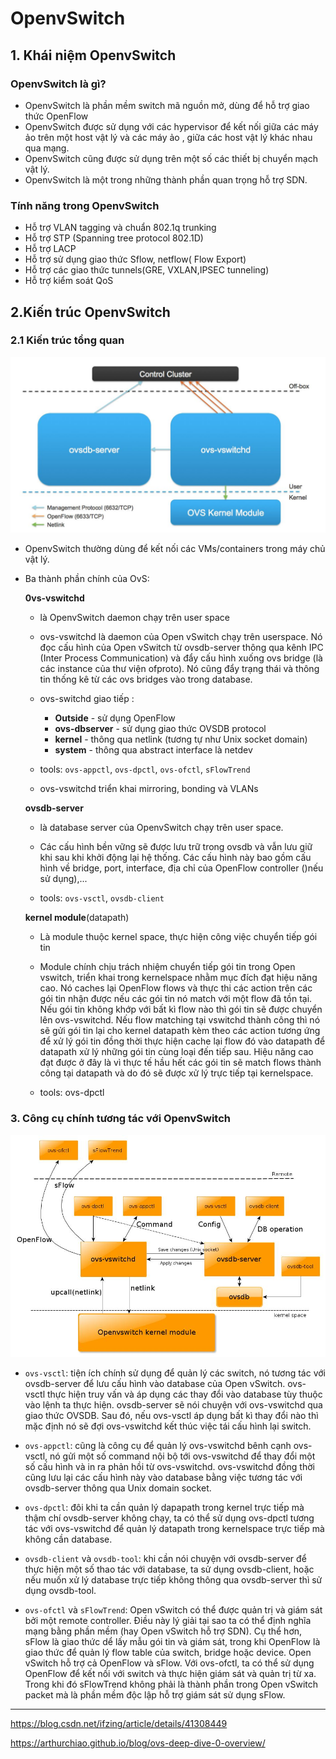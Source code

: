 # OpenvSwitch




## 1. Khái niệm OpenvSwitch

### OpenvSwitch là gì?
  
* OpenvSwitch là phần mềm switch mã nguồn mở, dùng để hỗ trợ giao thức OpenFlow
* OpenvSwitch được sử dụng với các hypervisor để kết nối giữa các máy ảo trên một host vật lý và các máy ảo , giữa các host vật lý khác nhau qua mạng.
*  OpenvSwitch cũng được sử dụng trên một số các thiết bị chuyển mạch vật lý.
* OpenvSwitch là một trong những thành phần quan trọng hỗ trợ SDN.

### Tính năng trong OpenvSwitch

* Hỗ trợ VLAN tagging và chuẩn 802.1q trunking
* Hỗ trợ STP (Spanning tree protocol 802.1D)
* Hỗ trợ LACP
* Hỗ trợ sử dụng giao thức Sflow, netflow( Flow Export)
* Hỗ trợ các giao thức tunnels(GRE, VXLAN,IPSEC tunneling)
* Hỗ trợ kiểm soát QoS

## 2.Kiến trúc OpenvSwitch

### 2.1 Kiến trúc tổng quan

![images](../images/ovs1.jpg)

* OpenvSwitch thường dùng để kết nối các VMs/containers trong máy chủ vật lý. 

* Ba thành phần chính của OvS:

    **0vs-vswitchd**

    - là OpenvSwitch daemon chạy trên user space
    - ovs-vswitchd là daemon của Open vSwitch chạy trên userspace. Nó đọc cấu hình của Open vSwitch từ ovsdb-server thông qua kênh IPC (Inter Process Communication) và đẩy cấu hình xuống ovs bridge (là các instance của thư viện ofproto). Nó cũng đẩy trạng thái và thông tin thống kê từ các ovs bridges vào trong database.
    - ovs-switchd giao tiếp :
        - **Outside** - sử dụng OpenFlow
        - **ovs-dbserver** - sử dụng giao thức OVSDB protocol
        - **kernel** - thông qua netlink (tương tự như Unix socket domain)
        - **system** - thông qua abstract interface là netdev
    - tools: `ovs-appctl`, `ovs-dpctl`, `ovs-ofctl`, `sFlowTrend`

    - ovs-vswitchd triển khai mirroring, bonding và VLANs

    **ovsdb-server**

    - là database server của OpenvSwitch chạy trên user space.

    - Các cấu hình bền vững sẽ được lưu trữ trong ovsdb và vẫn lưu giữ khi sau khi khởi động lại hệ thống. Các cấu hình này bao gồm cấu hình về bridge, port, interface, địa chỉ của OpenFlow controller ()nếu sử dụng),...

    - tools:  `ovs-vsctl`, `ovsdb-client`

    **kernel module**(datapath)
    - Là module thuộc kernel space, thực hiện công việc chuyển tiếp gói tin
    
    - Module chính chịu trách nhiệm chuyển tiếp gói tin trong Open vswitch, triển khai trong kernelspace nhằm mục đích đạt hiệu năng cao. Nó caches lại OpenFlow flows và thực thi các action trên các gói tin nhận được nếu các gói tin nó match với một flow đã tồn tại. Nếu gói tin không khớp với bất kì flow nào thì gói tin sẽ được chuyển lên ovs-vswitchd. Nếu flow matching tại vswitchd thành công thì nó sẽ gửi gói tin lại cho kernel datapath kèm theo các action tương ứng để xử lý gói tin đồng thời thực hiện cache lại flow đó vào datapath để datapath xử lý những gói tin cùng loại đến tiếp sau. Hiệu năng cao đạt được ở đây là vì thực tế hầu hết các gói tin sẽ match flows thành công tại datapath và do đó sẽ được xử lý trực tiếp tại kernelspace.


    - tools: ovs-dpctl

### 3. Công cụ chính tương tác với OpenvSwitch

![images](../images/ovs3.jpg)

* `ovs-vsctl`: tiện ích chính sử dụng để quản lý các switch, nó tương tác với ovsdb-server để lưu cấu hình vào database của Open vSwitch. ovs-vsctl thực hiện truy vấn và áp dụng các thay đổi vào database tùy thuộc vào lệnh ta thực hiện. ovsdb-server sẽ nói chuyện với ovs-vswitchd qua giao thức OVSDB. Sau đó, nếu ovs-vsctl áp dụng bất kì thay đổi nào thì mặc định nó sẽ đợi ovs-vswitchd kết thúc việc tái cấu hình lại switch.

* `ovs-appctl`: cũng là công cụ để quản lý ovs-vswitchd bênh cạnh ovs-vsctl, nó gửi một số command nội bộ tới ovs-vswitchd để thay đổi một số cấu hình và in ra phản hồi từ ovs-vswitchd. ovs-vswitchd đồng thời cũng lưu lại các cấu hình này vào database bằng việc tương tác với ovsdb-server thông qua Unix domain socket.

* `ovs-dpctl`: đôi khi ta cần quản lý dapapath trong kernel trực tiếp mà thậm chí ovsdb-server không chạy, ta có thể sử dụng ovs-dpctl tương tác với ovs-vswitchd để quản lý datapath trong kernelspace trực tiếp mà không cần database.

* `ovsdb-client` và `ovsdb-tool`: khi cần nói chuyện với ovsdb-server để thực hiện một số thao tác với database, ta sử dụng ovsdb-client, hoặc nếu muốn xử lý database trực tiếp không thông qua ovsdb-server thì sử dụng ovsdb-tool.

* `ovs-ofctl` và `sFlowTrend`: Open vSwitch có thể được quản trị và giám sát bởi một remote controller. Điều này lý giải tại sao ta có thể định nghĩa mạng bằng phần mềm (hay Open vSwitch hỗ trợ SDN). Cụ thể hơn, sFlow là giao thức dể lấy mẫu gói tin và giám sát, trong khi OpenFlow là giao thức để quản lý flow table của switch, bridge hoặc device. Open vSwitch hỗ trợ cả OpenFlow và sFlow. Với ovs-ofctl, ta có thể sử dụng OpenFlow để kết nối với switch và thực hiện giám sát và quản trị từ xa. Trong khi đó sFlowTrend không phải là thành phần trong Open vSwitch packet mà là phần mềm độc lập hỗ trợ giám sát sử dụng sFlow.


---

https://blog.csdn.net/ifzing/article/details/41308449


https://arthurchiao.github.io/blog/ovs-deep-dive-0-overview/